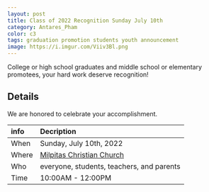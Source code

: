 ```yaml
---
layout: post
title: Class of 2022 Recognition Sunday July 10th
category: Antares_Pham
color: c3
tags: graduation promotion students youth announcement
image: https://i.imgur.com/Viiv3Bl.png
---
```

College or high school graduates and middle school or elementary promotees, your hard work deserve recognition!
<!--more-->
## Details
We are honored to celebrate your accomplishment. 

info | Decription
:--- | :---
When | Sunday, July 10th, 2022
Where | [Milpitas Christian Church]
Who | everyone, students, teachers, and parents
Time | 10:00AM - 12:00PM

[Milpitas Christian Church]: https://goo.gl/maps/Zy32Su252Kz7T7i69
